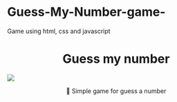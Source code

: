 # Guess-My-Number-game-
Game using html, css and javascript
<h1 align="center">Guess my number</h1>
<img src="https://i.ibb.co/r2tHgy4/Capturar.png"></img>

<p align="center">🚀 Simple game for guess a number</p>

